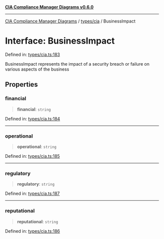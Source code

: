 [**CIA Compliance Manager Diagrams v0.6.0**](../../../README.md)

***

[CIA Compliance Manager Diagrams](../../../modules.md) / [types/cia](../README.md) / BusinessImpact

# Interface: BusinessImpact

Defined in: [types/cia.ts:183](https://github.com/Hack23/cia-compliance-manager/blob/ca083b463223765b22422b66b3a43930241849bd/src/types/cia.ts#L183)

BusinessImpact represents the impact of a security breach or failure
on various aspects of the business

## Properties

### financial

> **financial**: `string`

Defined in: [types/cia.ts:184](https://github.com/Hack23/cia-compliance-manager/blob/ca083b463223765b22422b66b3a43930241849bd/src/types/cia.ts#L184)

***

### operational

> **operational**: `string`

Defined in: [types/cia.ts:185](https://github.com/Hack23/cia-compliance-manager/blob/ca083b463223765b22422b66b3a43930241849bd/src/types/cia.ts#L185)

***

### regulatory

> **regulatory**: `string`

Defined in: [types/cia.ts:187](https://github.com/Hack23/cia-compliance-manager/blob/ca083b463223765b22422b66b3a43930241849bd/src/types/cia.ts#L187)

***

### reputational

> **reputational**: `string`

Defined in: [types/cia.ts:186](https://github.com/Hack23/cia-compliance-manager/blob/ca083b463223765b22422b66b3a43930241849bd/src/types/cia.ts#L186)
